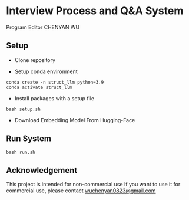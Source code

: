 # Interview Process and Q&A System

Program Editor CHENYAN WU

## Setup
- Clone repository 

- Setup conda environment
```
conda create -n struct_llm python=3.9
conda activate struct_llm
```
- Install packages with a setup file
```
bash setup.sh
```
- Download Embedding Model From Hugging-Face


## Run System
```
bash run.sh
```

## Acknowledgement
This project is intended for non-commercial use
If you want to use it for commercial use, please contact wuchenyan0823@gmail.com
```
